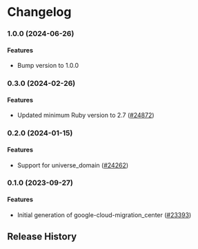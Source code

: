 # Changelog

### 1.0.0 (2024-06-26)

#### Features

* Bump version to 1.0.0 

### 0.3.0 (2024-02-26)

#### Features

* Updated minimum Ruby version to 2.7 ([#24872](https://github.com/googleapis/google-cloud-ruby/issues/24872)) 

### 0.2.0 (2024-01-15)

#### Features

* Support for universe_domain ([#24262](https://github.com/googleapis/google-cloud-ruby/issues/24262)) 

### 0.1.0 (2023-09-27)

#### Features

* Initial generation of google-cloud-migration_center ([#23393](https://github.com/googleapis/google-cloud-ruby/issues/23393)) 

## Release History
